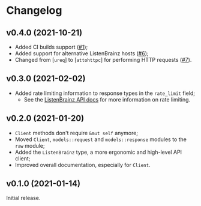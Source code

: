 # Changelog

## v0.4.0 (2021-10-21)

- Added CI builds support ([#1]);
- Added support for alternative ListenBrainz hosts ([#6]);
- Changed from [`ureq`] to [`attohttpc`] for performing HTTP requests ([#7]).

[#1]: https://github.com/InputUsername/listenbrainz-rs/pull/1
[#6]: https://github.com/InputUsername/listenbrainz-rs/pull/6
[#7]: https://github.com/InputUsername/listenbrainz-rs/pull/7

## v0.3.0 (2021-02-02)

- Added rate limiting information to response types in the `rate_limit` field;
  - See the [ListenBrainz API docs](https://listenbrainz.readthedocs.io/en/production/dev/api/#rate-limiting)
    for more information on rate limiting.

## v0.2.0 (2021-01-20)

- `Client` methods don't require `&mut self` anymore;
- Moved `Client`, `models::request` and `models::response` modules to the `raw` module;
- Added the `ListenBrainz` type, a more ergonomic and high-level API client;
- Improved overall documentation, especially for `Client`.

## v0.1.0 (2021-01-14)

Initial release.
